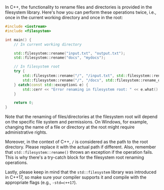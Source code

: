 In C++, the functionality to rename files and directories is provided in the filesystem library. Here's how you can perform these operations twice, i.e., once in the current working directory and once in the root:

```cpp
#include <iostream>
#include <filesystem>

int main() {
    // In current working directory

    std::filesystem::rename("input.txt", "output.txt");
    std::filesystem::rename("docs", "mydocs");

    // In filesystem root
    try {
        std::filesystem::rename("/", "/input.txt", std::filesystem::rename_options::replace_existing);
        std::filesystem::rename("/", "/docs", std::filesystem::rename_options::replace_existing);
    } catch(const std::exception& e) {
        std::cerr << "Error renaming in filesystem root: " << e.what() << '\n';
    }

    return 0;
}
```

Note that the renaming of files/directories at the filesystem root will depend on the specific file system and permissions. On Windows, for example, changing the name of a file or directory at the root might require administrative rights.

Moreover, in the context of C++, `/` is considered as the path to the root directory. Please replace it with the actual path if different.
Also, remember that `std::filesystem::rename()` throws an exception if the operation fails. This is why there's a try-catch block for the filesystem root renaming operations.

Lastly, please keep in mind that the `std::filesystem` library was introduced in C++17, so make sure your compiler supports it and compile with the appropriate flags (e.g., `-std=c++17`).
